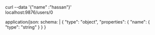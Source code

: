 curl --data '{"name" :"hassan"}' \
localhost:9876/users/0


application/json:
  schema: |
    {
      "type": "object",
      "properties": {
        "name": {
          "type": "string"
        }
      }
    }
